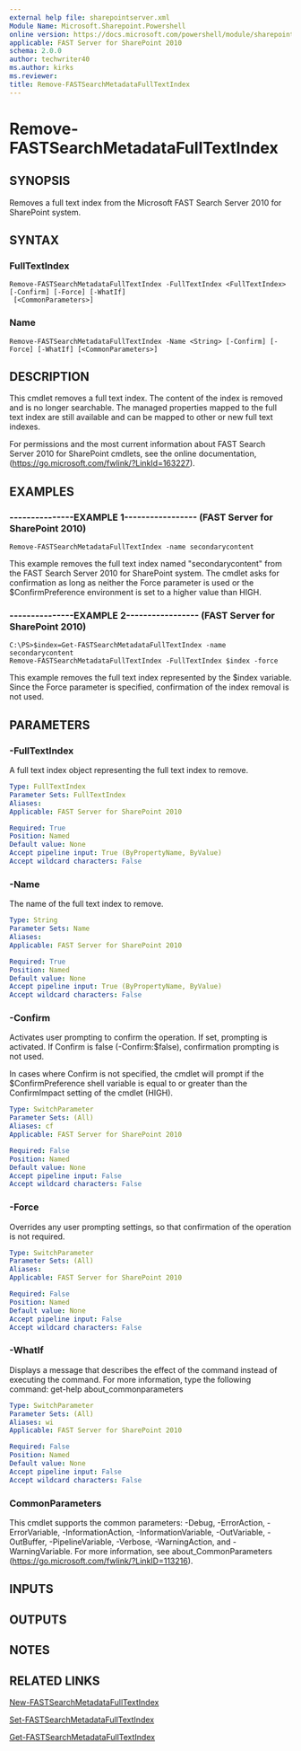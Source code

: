 ```yaml
---
external help file: sharepointserver.xml
Module Name: Microsoft.Sharepoint.Powershell
online version: https://docs.microsoft.com/powershell/module/sharepoint-server/remove-fastsearchmetadatafulltextindex
applicable: FAST Server for SharePoint 2010
schema: 2.0.0
author: techwriter40
ms.author: kirks
ms.reviewer: 
title: Remove-FASTSearchMetadataFullTextIndex
---
```


# Remove-FASTSearchMetadataFullTextIndex

## SYNOPSIS
Removes a full text index from the Microsoft FAST Search Server 2010 for SharePoint system.

## SYNTAX

### FullTextIndex
```
Remove-FASTSearchMetadataFullTextIndex -FullTextIndex <FullTextIndex> [-Confirm] [-Force] [-WhatIf]
 [<CommonParameters>]
```

### Name
```
Remove-FASTSearchMetadataFullTextIndex -Name <String> [-Confirm] [-Force] [-WhatIf] [<CommonParameters>]
```

## DESCRIPTION
This cmdlet removes a full text index.
The content of the index is removed and is no longer searchable.
The managed properties mapped to the full text index are still available and can be mapped to other or new full text indexes.

For permissions and the most current information about FAST Search Server 2010 for SharePoint cmdlets, see the online documentation, (https://go.microsoft.com/fwlink/?LinkId=163227).

## EXAMPLES

### ---------------EXAMPLE 1----------------- (FAST Server for SharePoint 2010)
```
Remove-FASTSearchMetadataFullTextIndex -name secondarycontent
```

This example removes the full text index named "secondarycontent" from the FAST Search Server 2010 for SharePoint system.
The cmdlet asks for confirmation as long as neither the Force parameter is used or the $ConfirmPreference environment is set to a higher value than HIGH.

### ---------------EXAMPLE 2----------------- (FAST Server for SharePoint 2010)
```
C:\PS>$index=Get-FASTSearchMetadataFullTextIndex -name secondarycontent
Remove-FASTSearchMetadataFullTextIndex -FullTextIndex $index -force
```

This example removes the full text index represented by the $index variable.
Since the Force parameter is specified, confirmation of the index removal is not used.

## PARAMETERS

### -FullTextIndex
A full text index object representing the full text index to remove.

```yaml
Type: FullTextIndex
Parameter Sets: FullTextIndex
Aliases: 
Applicable: FAST Server for SharePoint 2010

Required: True
Position: Named
Default value: None
Accept pipeline input: True (ByPropertyName, ByValue)
Accept wildcard characters: False
```

### -Name
The name of the full text index to remove.

```yaml
Type: String
Parameter Sets: Name
Aliases: 
Applicable: FAST Server for SharePoint 2010

Required: True
Position: Named
Default value: None
Accept pipeline input: True (ByPropertyName, ByValue)
Accept wildcard characters: False
```

### -Confirm
Activates user prompting to confirm the operation.
If set, prompting is activated.
If Confirm is false (-Confirm:$false), confirmation prompting is not used.

In cases where Confirm is not specified, the cmdlet will prompt if the $ConfirmPreference shell variable is equal to or greater than the ConfirmImpact setting of the cmdlet (HIGH).

```yaml
Type: SwitchParameter
Parameter Sets: (All)
Aliases: cf
Applicable: FAST Server for SharePoint 2010

Required: False
Position: Named
Default value: None
Accept pipeline input: False
Accept wildcard characters: False
```

### -Force
Overrides any user prompting settings, so that confirmation of the operation is not required.

```yaml
Type: SwitchParameter
Parameter Sets: (All)
Aliases: 
Applicable: FAST Server for SharePoint 2010

Required: False
Position: Named
Default value: None
Accept pipeline input: False
Accept wildcard characters: False
```

### -WhatIf
Displays a message that describes the effect of the command instead of executing the command.
For more information, type the following command: get-help about_commonparameters

```yaml
Type: SwitchParameter
Parameter Sets: (All)
Aliases: wi
Applicable: FAST Server for SharePoint 2010

Required: False
Position: Named
Default value: None
Accept pipeline input: False
Accept wildcard characters: False
```

### CommonParameters
This cmdlet supports the common parameters: -Debug, -ErrorAction, -ErrorVariable, -InformationAction, -InformationVariable, -OutVariable, -OutBuffer, -PipelineVariable, -Verbose, -WarningAction, and -WarningVariable. For more information, see about_CommonParameters (https://go.microsoft.com/fwlink/?LinkID=113216).

## INPUTS

## OUTPUTS

## NOTES

## RELATED LINKS

[New-FASTSearchMetadataFullTextIndex](New-FASTSearchMetadataFullTextIndex.md)

[Set-FASTSearchMetadataFullTextIndex](Set-FASTSearchMetadataFullTextIndex.md)

[Get-FASTSearchMetadataFullTextIndex](Get-FASTSearchMetadataFullTextIndex.md)

